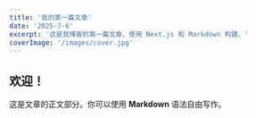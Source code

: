 ```yaml
---
title: '我的第一篇文章'
date: '2025-7-6'
excerpt: '这是我博客的第一篇文章，使用 Next.js 和 Markdown 构建。'
coverImage: '/images/cover.jpg'
---
```


## 欢迎！

这是文章的正文部分。你可以使用 **Markdown** 语法自由写作。